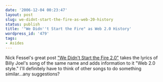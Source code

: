 ```yaml
---
date: '2006-12-04 00:23:47'
layout: post
slug: we-didnt-start-the-fire-as-web-20-history
status: publish
title: '"We Didn''t Start the Fire" as Web 2.0 History'
wordpress_id: '479'
tags:
- Asides
---
```


Nick Fessel's great post ["We Didn't Start the Fire 2.0"](http://www.nickfessel.com/index.php?post=7) takes the lyrics of Billy Joel's song of the same name and adds information to it "Web 2.0 style." I'll definitely have to think of other songs to do something similar...any suggestions?
